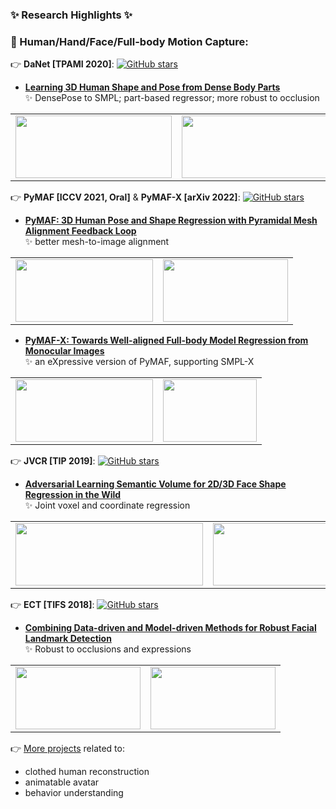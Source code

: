 ### ✨ Research Highlights ✨ 
<!-- [![GitHub User's stars](https://img.shields.io/github/stars/HongwenZhang?label=Total%20Stars%20Earned&style=social)](https://github.com/HongwenZhang) -->
<!-- <h1 align="center"> </h1> -->


### 🚩 Human/Hand/Face/Full-body Motion Capture:

👉 **DaNet [TPAMI 2020]**: [![GitHub stars](https://img.shields.io/github/stars/HongwenZhang/DaNet-DensePose2SMPL.svg?style=social&label=Star)](https://github.com/HongwenZhang/DaNet-DensePose2SMPL)
+ **[Learning 3D Human Shape and Pose from Dense Body Parts](https://hongwenzhang.github.io/DensePose2SMPL)**  
 ✨ DensePose to SMPL; part-based regressor; more robust to occlusion
<table style="margin-left:auto; margin-right:auto;">
  <tr>
    <td><a href="https://hongwenzhang.github.io/DensePose2SMPL"> <img src="https://hongwenzhang.github.io/DensePose2SMPL/img/framework.png" height=100px width=250px> </a></td>
    <td><a href="https://hongwenzhang.github.io/DensePose2SMPL"> <img src="https://user-images.githubusercontent.com/12066626/192428284-39c0bca3-04a2-4fe4-b272-48665b299dc8.png" height=100px width=300px> </a></td>
  </tr>
</table>
<!-- <h1 align="center"> </h1> -->

👉 **PyMAF [ICCV 2021, Oral]** & **PyMAF-X [arXiv 2022]**: [![GitHub stars](https://img.shields.io/github/stars/HongwenZhang/PyMAF.svg?style=social&label=Star)](https://github.com/HongwenZhang/PyMAF)
+ **[PyMAF: 3D Human Pose and Shape Regression with Pyramidal Mesh Alignment Feedback Loop](https://hongwenzhang.github.io/pymaf)**  
 ✨ better mesh-to-image alignment
<table style="margin-left:auto; margin-right:auto;">
  <tr>
    <td><a href="https://hongwenzhang.github.io/pymaf"> <img src="https://hongwenzhang.github.io/images/pymaf.jpg" height=100px width=220px> </a></td>
    <td><a href="https://hongwenzhang.github.io/pymaf"> <img src="https://hongwenzhang.github.io/pymaf/files/flashmob.gif" height=100px width=200px> </a></td>
  </tr>
</table>

+ **[PyMAF-X: Towards Well-aligned Full-body Model Regression from Monocular Images](https://www.liuyebin.com/pymaf-x)**  
 ✨ an eXpressive version of PyMAF, supporting SMPL-X
<table style="margin-left:auto; margin-right:auto;">
  <tr>
    <td><a href="https://www.liuyebin.com/pymaf-x"> <img src="https://hongwenzhang.github.io/pymaf-x/files/pymafx.png" height=100px width=220px> </a></td>
    <td><a href="https://www.liuyebin.com/pymaf-x"> <img src="https://liuyebin.com/thumbnail/pymaf-x.jpg" height=100px width=150px> </a></td>
  </tr>
</table>

<!-- <details>
<summary>click to view</summary>
<p> -->

👉 **JVCR [TIP 2019]**: [![GitHub stars](https://img.shields.io/github/stars/HongwenZhang/JVCR-3Dlandmark.svg?style=social&label=Star)](https://github.com/HongwenZhang/JVCR-3Dlandmark)
 
+ **[Adversarial Learning Semantic Volume for 2D/3D Face Shape Regression in the Wild](https://github.com/HongwenZhang/JVCR-3Dlandmark)**  
 ✨ Joint voxel and coordinate regression
<table style="margin-left:auto; margin-right:auto;">
  <tr>
    <td><a href="https://github.com/HongwenZhang/JVCR-3Dlandmark"> <img src="https://user-images.githubusercontent.com/12066626/192295489-d5770b7d-d6ee-4ab8-a7c1-70552cb60d68.png" height=100px width=300px> </a></td>
    <td><a href="https://github.com/HongwenZhang/JVCR-3Dlandmark"> <img src="https://user-images.githubusercontent.com/12066626/192295603-23c56ba8-d011-4268-8e5e-6b6ae833a98d.png" height=100px width=300px> </a></td>
  </tr>
</table>

👉 **ECT [TIFS 2018]**: [![GitHub stars](https://img.shields.io/github/stars/HongwenZhang/ECT-FaceAlignment.svg?style=social&label=Star)](https://github.com/HongwenZhang/ECT-FaceAlignment)

+ **[Combining Data-driven and Model-driven Methods for Robust Facial Landmark Detection](https://github.com/HongwenZhang/ECT-FaceAlignment)**  
 ✨ Robust to occlusions and expressions
<table style="margin-left:auto; margin-right:auto;">
  <tr>
    <td><a href="https://github.com/HongwenZhang/ECT-FaceAlignment"> <img src="https://user-images.githubusercontent.com/12066626/192287738-36284eb6-45de-4432-8026-65f854bb3321.png" height=100px width=200px> </a></td>
    <td><a href="https://github.com/HongwenZhang/ECT-FaceAlignment"> <img src="https://user-images.githubusercontent.com/12066626/192287461-2aa3181a-d638-48b0-84f6-3c913b6215b2.png" height=100px width=200px> </a></td>
  </tr>
</table>


👉 [More projects](https://hongwenzhang.github.io) related to:

+ clothed human reconstruction
+ animatable avatar
+ behavior understanding
 
<!-- </p></details> -->
